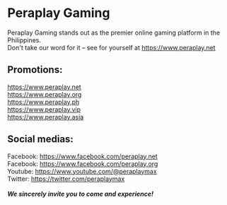 <h1>Peraplay Gaming</h1>
Peraplay Gaming stands out as the premier online gaming platform in the Philippines.<br>
Don't take our word for it – see for yourself at <a href="https://www.peraplay.net" title="Peraplay">https://www.peraplay.net</a><br>
<h2>Promotions:</h2>
<a href="https://www.peraplay.net" title="Peraplay">https://www.peraplay.net</a><br>
<a href="https://www.peraplay.org" title="Peraplay Gaming">https://www.peraplay.org</a><br>
<a href="https://www.peraplay.ph" title="Peraplay PH">https://www.peraplay.ph</a><br>
<a href="https://www.peraplay.vip" title="Peraplay VIP">https://www.peraplay.vip</a><br>
<a href="https://www.peraplay.asia" title="Peraplay Asia">https://www.peraplay.asia</a><br>
<h2>Social medias:</h2>
Facebook: <a href="https://www.facebook.com/peraplay.net" title="Peraplay.Net">https://www.facebook.com/peraplay.net</a><br>
Facebook: <a href="https://www.facebook.com/peraplay.org" title="Peraplay.Org">https://www.facebook.com/peraplay.org</a><br>
Youtube: <a href="https://www.youtube.com/@peraplaymax" title="Peraplay Youtube">https://www.youtube.com/@peraplaymax</a><br>
Twitter: <a href="https://twitter.com/peraplaymax" title="Peraplay Twitter">https://twitter.com/peraplaymax</a><br>
<br>
<i><strong>We sincerely invite you to come and experience!</strong></i>
